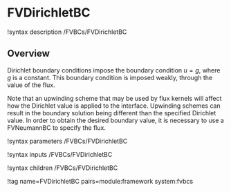 # FVDirichletBC

!syntax description /FVBCs/FVDirichletBC

## Overview

Dirichlet boundary conditions impose the boundary condition $u=g$, where $g$ is a constant. This boundary condition is imposed weakly, through the value of the
flux.

Note that an upwinding scheme that may be used by flux kernels will affect how the Dirichlet value is applied to the interface. Upwinding schemes can result in the boundary solution being different than the specified Dirichlet value. In order to
obtain the desired boundary value, it is necessary to use a FVNeumannBC to specify
the flux.

!syntax parameters /FVBCs/FVDirichletBC

!syntax inputs /FVBCs/FVDirichletBC

!syntax children /FVBCs/FVDirichletBC

!tag name=FVDirichletBC pairs=module:framework system:fvbcs
